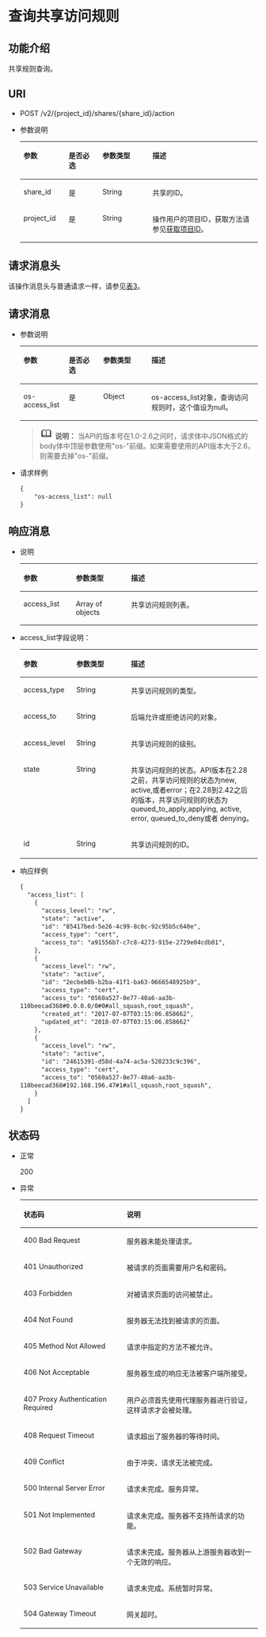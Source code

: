 # 查询共享访问规则<a name="sfs_02_0031"></a>

## 功能介绍<a name="sfc330dd13c3e46789320fcc48f30e764"></a>

共享规则查询。

## URI<a name="sbbf3d6c9411c493fa951af509bc99433"></a>

-   POST /v2/\{project\_id\}/shares/\{share\_id\}/action
-   参数说明

    <a name="zh-cn_topic_0064390800_table18958859"></a>
    <table><thead align="left"><tr id="zh-cn_topic_0064390800_row60235282"><th class="cellrowborder" valign="top" width="18.98%" id="mcps1.1.5.1.1"><p id="p17124101410431"><a name="p17124101410431"></a><a name="p17124101410431"></a>参数</p>
    </th>
    <th class="cellrowborder" valign="top" width="14.24%" id="mcps1.1.5.1.2"><p id="p1612415146430"><a name="p1612415146430"></a><a name="p1612415146430"></a>是否必选</p>
    </th>
    <th class="cellrowborder" valign="top" width="21.029999999999998%" id="mcps1.1.5.1.3"><p id="p312416148432"><a name="p312416148432"></a><a name="p312416148432"></a>参数类型</p>
    </th>
    <th class="cellrowborder" valign="top" width="45.75%" id="mcps1.1.5.1.4"><p id="p3124181464318"><a name="p3124181464318"></a><a name="p3124181464318"></a>描述</p>
    </th>
    </tr>
    </thead>
    <tbody><tr id="zh-cn_topic_0064390800_row16100147"><td class="cellrowborder" valign="top" width="18.98%" headers="mcps1.1.5.1.1 "><p id="a042a6f3d94c640c99a230c81cbc791fd"><a name="a042a6f3d94c640c99a230c81cbc791fd"></a><a name="a042a6f3d94c640c99a230c81cbc791fd"></a>share_id</p>
    </td>
    <td class="cellrowborder" valign="top" width="14.24%" headers="mcps1.1.5.1.2 "><p id="a6f3a78a671fe4398808ef1370e6854d8"><a name="a6f3a78a671fe4398808ef1370e6854d8"></a><a name="a6f3a78a671fe4398808ef1370e6854d8"></a>是</p>
    </td>
    <td class="cellrowborder" valign="top" width="21.029999999999998%" headers="mcps1.1.5.1.3 "><p id="a0fa81ab718b948808e7b08264c247d25"><a name="a0fa81ab718b948808e7b08264c247d25"></a><a name="a0fa81ab718b948808e7b08264c247d25"></a>String</p>
    </td>
    <td class="cellrowborder" valign="top" width="45.75%" headers="mcps1.1.5.1.4 "><p id="a34d13c1d9fb041778c6697c69959172a"><a name="a34d13c1d9fb041778c6697c69959172a"></a><a name="a34d13c1d9fb041778c6697c69959172a"></a><span>共享的ID。</span></p>
    </td>
    </tr>
    <tr id="zh-cn_topic_0064390800_row24726637"><td class="cellrowborder" valign="top" width="18.98%" headers="mcps1.1.5.1.1 "><p id="zh-cn_topic_0064390800_p484083916120"><a name="zh-cn_topic_0064390800_p484083916120"></a><a name="zh-cn_topic_0064390800_p484083916120"></a>project_id</p>
    </td>
    <td class="cellrowborder" valign="top" width="14.24%" headers="mcps1.1.5.1.2 "><p id="ab9e49f180cb74c04a4e7f7eaada0161b"><a name="ab9e49f180cb74c04a4e7f7eaada0161b"></a><a name="ab9e49f180cb74c04a4e7f7eaada0161b"></a>是</p>
    </td>
    <td class="cellrowborder" valign="top" width="21.029999999999998%" headers="mcps1.1.5.1.3 "><p id="a98fb9af656a541fb849dfae43da42811"><a name="a98fb9af656a541fb849dfae43da42811"></a><a name="a98fb9af656a541fb849dfae43da42811"></a>String</p>
    </td>
    <td class="cellrowborder" valign="top" width="45.75%" headers="mcps1.1.5.1.4 "><p id="ac650082eebc04454bd7512859110c8d0"><a name="ac650082eebc04454bd7512859110c8d0"></a><a name="ac650082eebc04454bd7512859110c8d0"></a>操作用户的项目ID，获取方法请参见<a href="获取项目ID.md">获取项目ID</a>。</p>
    </td>
    </tr>
    </tbody>
    </table>


## 请求消息头<a name="section181221258103816"></a>

该操作消息头与普通请求一样，请参见[表3](构造请求.md#zh-cn_topic_0121682347_table1986821153312)。

## 请求消息<a name="s4516ddff66984b8bb66d458539fe3cb7"></a>

-   参数说明

    <a name="zh-cn_topic_0064390800_table42069424"></a>
    <table><thead align="left"><tr id="zh-cn_topic_0064390800_row20618333"><th class="cellrowborder" valign="top" width="19.040000000000003%" id="mcps1.1.5.1.1"><p id="p33061732167"><a name="p33061732167"></a><a name="p33061732167"></a>参数</p>
    </th>
    <th class="cellrowborder" valign="top" width="14.469999999999999%" id="mcps1.1.5.1.2"><p id="p73062315163"><a name="p73062315163"></a><a name="p73062315163"></a>是否必选</p>
    </th>
    <th class="cellrowborder" valign="top" width="20.3%" id="mcps1.1.5.1.3"><p id="p1532112318161"><a name="p1532112318161"></a><a name="p1532112318161"></a>参数类型</p>
    </th>
    <th class="cellrowborder" valign="top" width="46.19%" id="mcps1.1.5.1.4"><p id="p3321937166"><a name="p3321937166"></a><a name="p3321937166"></a>描述</p>
    </th>
    </tr>
    </thead>
    <tbody><tr id="zh-cn_topic_0064390800_row35228531"><td class="cellrowborder" valign="top" width="19.040000000000003%" headers="mcps1.1.5.1.1 "><p id="zh-cn_topic_0064390800_p34938791"><a name="zh-cn_topic_0064390800_p34938791"></a><a name="zh-cn_topic_0064390800_p34938791"></a>os-access_list</p>
    </td>
    <td class="cellrowborder" valign="top" width="14.469999999999999%" headers="mcps1.1.5.1.2 "><p id="aa84ea7aa2f4f442c947c57e3b91984ea"><a name="aa84ea7aa2f4f442c947c57e3b91984ea"></a><a name="aa84ea7aa2f4f442c947c57e3b91984ea"></a>是</p>
    </td>
    <td class="cellrowborder" valign="top" width="20.3%" headers="mcps1.1.5.1.3 "><p id="a4424785a39014ff4953b2c507752ec06"><a name="a4424785a39014ff4953b2c507752ec06"></a><a name="a4424785a39014ff4953b2c507752ec06"></a>Object</p>
    </td>
    <td class="cellrowborder" valign="top" width="46.19%" headers="mcps1.1.5.1.4 "><p id="zh-cn_topic_0064390800_p18961705"><a name="zh-cn_topic_0064390800_p18961705"></a><a name="zh-cn_topic_0064390800_p18961705"></a>os-access_list对象，查询访问规则时，这个值设为null。</p>
    </td>
    </tr>
    </tbody>
    </table>

    >![](public_sys-resources/icon-note.gif) **说明：** 
    >当API的版本号在1.0-2.6之间时，请求体中JSON格式的body体中顶层参数使用"os-"前缀。如果需要使用的API版本大于2.6，则需要去掉"os-"前缀。

-   请求样例

    ```
    {
        "os-access_list": null
    }
    ```


## 响应消息<a name="seab648ffefb54176abde485b2f0516a2"></a>

-   说明

    <a name="zh-cn_topic_0064390800_table42930000"></a>
    <table><thead align="left"><tr id="zh-cn_topic_0064390800_row2515205"><th class="cellrowborder" valign="top" width="21.990000000000002%" id="mcps1.1.4.1.1"><p id="p058798111616"><a name="p058798111616"></a><a name="p058798111616"></a>参数</p>
    </th>
    <th class="cellrowborder" valign="top" width="23.26%" id="mcps1.1.4.1.2"><p id="p1658711841614"><a name="p1658711841614"></a><a name="p1658711841614"></a>参数类型</p>
    </th>
    <th class="cellrowborder" valign="top" width="54.75%" id="mcps1.1.4.1.3"><p id="p158718131612"><a name="p158718131612"></a><a name="p158718131612"></a>描述</p>
    </th>
    </tr>
    </thead>
    <tbody><tr id="zh-cn_topic_0064390800_row53959953"><td class="cellrowborder" valign="top" width="21.990000000000002%" headers="mcps1.1.4.1.1 "><p id="zh-cn_topic_0064390800_p8680100"><a name="zh-cn_topic_0064390800_p8680100"></a><a name="zh-cn_topic_0064390800_p8680100"></a>access_list</p>
    </td>
    <td class="cellrowborder" valign="top" width="23.26%" headers="mcps1.1.4.1.2 "><p id="a5e45069dda6f495ba9daf090ff968c0d"><a name="a5e45069dda6f495ba9daf090ff968c0d"></a><a name="a5e45069dda6f495ba9daf090ff968c0d"></a>Array of objects</p>
    </td>
    <td class="cellrowborder" valign="top" width="54.75%" headers="mcps1.1.4.1.3 "><p id="zh-cn_topic_0064390800_p20069106"><a name="zh-cn_topic_0064390800_p20069106"></a><a name="zh-cn_topic_0064390800_p20069106"></a>共享访问规则列表。</p>
    </td>
    </tr>
    </tbody>
    </table>

-   access\_list字段说明：

    <a name="zh-cn_topic_0064390800_table14984857"></a>
    <table><thead align="left"><tr id="zh-cn_topic_0064390800_row44671593"><th class="cellrowborder" valign="top" width="22.220000000000002%" id="mcps1.1.4.1.1"><p id="p1750921011618"><a name="p1750921011618"></a><a name="p1750921011618"></a>参数</p>
    </th>
    <th class="cellrowborder" valign="top" width="22.98%" id="mcps1.1.4.1.2"><p id="p25091610181610"><a name="p25091610181610"></a><a name="p25091610181610"></a>参数类型</p>
    </th>
    <th class="cellrowborder" valign="top" width="54.800000000000004%" id="mcps1.1.4.1.3"><p id="p17509111001611"><a name="p17509111001611"></a><a name="p17509111001611"></a>描述</p>
    </th>
    </tr>
    </thead>
    <tbody><tr id="zh-cn_topic_0064390800_row20756449"><td class="cellrowborder" valign="top" width="22.220000000000002%" headers="mcps1.1.4.1.1 "><p id="a654a016e1834425192abbc0f3731362f"><a name="a654a016e1834425192abbc0f3731362f"></a><a name="a654a016e1834425192abbc0f3731362f"></a>access_type</p>
    </td>
    <td class="cellrowborder" valign="top" width="22.98%" headers="mcps1.1.4.1.2 "><p id="a5dd1a2c1872c42d098ea74f8947f4074"><a name="a5dd1a2c1872c42d098ea74f8947f4074"></a><a name="a5dd1a2c1872c42d098ea74f8947f4074"></a>String</p>
    </td>
    <td class="cellrowborder" valign="top" width="54.800000000000004%" headers="mcps1.1.4.1.3 "><p id="a585b9cc28b83407e88c3edae8d4fca11"><a name="a585b9cc28b83407e88c3edae8d4fca11"></a><a name="a585b9cc28b83407e88c3edae8d4fca11"></a>共享访问规则的类型。</p>
    </td>
    </tr>
    <tr id="zh-cn_topic_0064390800_row51759670"><td class="cellrowborder" valign="top" width="22.220000000000002%" headers="mcps1.1.4.1.1 "><p id="a3dbacfe1728940058e0ab563bc93bff0"><a name="a3dbacfe1728940058e0ab563bc93bff0"></a><a name="a3dbacfe1728940058e0ab563bc93bff0"></a>access_to</p>
    </td>
    <td class="cellrowborder" valign="top" width="22.98%" headers="mcps1.1.4.1.2 "><p id="a460735d2dfab4f30923f723ac46c053c"><a name="a460735d2dfab4f30923f723ac46c053c"></a><a name="a460735d2dfab4f30923f723ac46c053c"></a>String</p>
    </td>
    <td class="cellrowborder" valign="top" width="54.800000000000004%" headers="mcps1.1.4.1.3 "><p id="a5dd004105af840eabf92147f564eda2f"><a name="a5dd004105af840eabf92147f564eda2f"></a><a name="a5dd004105af840eabf92147f564eda2f"></a>后端允许或拒绝访问的对象。</p>
    </td>
    </tr>
    <tr id="zh-cn_topic_0064390800_row61813935"><td class="cellrowborder" valign="top" width="22.220000000000002%" headers="mcps1.1.4.1.1 "><p id="zh-cn_topic_0064390800_p445371116628"><a name="zh-cn_topic_0064390800_p445371116628"></a><a name="zh-cn_topic_0064390800_p445371116628"></a>access_level</p>
    </td>
    <td class="cellrowborder" valign="top" width="22.98%" headers="mcps1.1.4.1.2 "><p id="a14545a3cdbff475ab7accdd4ea1cc281"><a name="a14545a3cdbff475ab7accdd4ea1cc281"></a><a name="a14545a3cdbff475ab7accdd4ea1cc281"></a>String</p>
    </td>
    <td class="cellrowborder" valign="top" width="54.800000000000004%" headers="mcps1.1.4.1.3 "><p id="a49931291536a4876ba9ffb429571a52c"><a name="a49931291536a4876ba9ffb429571a52c"></a><a name="a49931291536a4876ba9ffb429571a52c"></a>共享访问规则的级别。</p>
    </td>
    </tr>
    <tr id="zh-cn_topic_0064390800_row34965068"><td class="cellrowborder" valign="top" width="22.220000000000002%" headers="mcps1.1.4.1.1 "><p id="a9891284139324ba884969841c517498e"><a name="a9891284139324ba884969841c517498e"></a><a name="a9891284139324ba884969841c517498e"></a>state</p>
    </td>
    <td class="cellrowborder" valign="top" width="22.98%" headers="mcps1.1.4.1.2 "><p id="ab7df6917949d406fb83dc9373a2ddd05"><a name="ab7df6917949d406fb83dc9373a2ddd05"></a><a name="ab7df6917949d406fb83dc9373a2ddd05"></a>String</p>
    </td>
    <td class="cellrowborder" valign="top" width="54.800000000000004%" headers="mcps1.1.4.1.3 "><p id="p121105177474"><a name="p121105177474"></a><a name="p121105177474"></a>共享访问规则的状态。API版本在2.28之前，共享访问规则的状态为new, active,或者error；在2.28到2.42之后的版本，共享访问规则的状态为queued_to_apply,applying, active, error, queued_to_deny或者 denying。</p>
    </td>
    </tr>
    <tr id="zh-cn_topic_0064390800_row28798367"><td class="cellrowborder" valign="top" width="22.220000000000002%" headers="mcps1.1.4.1.1 "><p id="zh-cn_topic_0064390800_p211614816628"><a name="zh-cn_topic_0064390800_p211614816628"></a><a name="zh-cn_topic_0064390800_p211614816628"></a>id</p>
    </td>
    <td class="cellrowborder" valign="top" width="22.98%" headers="mcps1.1.4.1.2 "><p id="acdf633b42f4d46ce8cad0ed30b403d25"><a name="acdf633b42f4d46ce8cad0ed30b403d25"></a><a name="acdf633b42f4d46ce8cad0ed30b403d25"></a>String</p>
    </td>
    <td class="cellrowborder" valign="top" width="54.800000000000004%" headers="mcps1.1.4.1.3 "><p id="a00aa32d97765477497f3c72a1cf770b9"><a name="a00aa32d97765477497f3c72a1cf770b9"></a><a name="a00aa32d97765477497f3c72a1cf770b9"></a>共享访问规则的ID。</p>
    </td>
    </tr>
    </tbody>
    </table>


-   响应样例

    ```
    {
      "access_list": [
        {
          "access_level": "rw",
          "state": "active",
          "id": "85417bed-5e26-4c99-8c0c-92c95b5c640e",
          "access_type": "cert",
          "access_to": "a91556b7-c7c8-4273-915e-2729e04cdb01",
        },
        {
          "access_level": "rw",
          "state": "active",
          "id": "2ecbeb0b-b2ba-41f1-ba63-0666548925b9",
          "access_type": "cert",
          "access_to": "0560a527-0e77-40a6-aa3b-110beecad368#0.0.0.0/0#0#all_squash,root_squash",
          "created_at": "2017-07-07T03:15:06.858662",
          "updated_at": "2018-07-07T03:15:06.858662"
        },
        {
          "access_level": "rw",
          "state": "active",
          "id": "24615391-d58d-4a74-ac5a-520233c9c396",
          "access_type": "cert",
          "access_to": "0560a527-0e77-40a6-aa3b-110beecad368#192.168.196.47#1#all_squash,root_squash",
        }
      ]
    }
    ```


## 状态码<a name="s7fc5f19dc3084299a3bda6a055eeafa6"></a>

-   正常

    200

-   异常

    <a name="zh-cn_topic_0064390800_table41753265"></a>
    <table><thead align="left"><tr id="zh-cn_topic_0064390800_row43144677"><th class="cellrowborder" valign="top" width="43.43%" id="mcps1.1.3.1.1"><p id="zh-cn_topic_0064390800_p5057967"><a name="zh-cn_topic_0064390800_p5057967"></a><a name="zh-cn_topic_0064390800_p5057967"></a>状态码</p>
    </th>
    <th class="cellrowborder" valign="top" width="56.57%" id="mcps1.1.3.1.2"><p id="zh-cn_topic_0064390800_p7042173"><a name="zh-cn_topic_0064390800_p7042173"></a><a name="zh-cn_topic_0064390800_p7042173"></a>说明</p>
    </th>
    </tr>
    </thead>
    <tbody><tr id="zh-cn_topic_0064390800_row33545144"><td class="cellrowborder" valign="top" width="43.43%" headers="mcps1.1.3.1.1 "><p id="zh-cn_topic_0064390800_p32802119"><a name="zh-cn_topic_0064390800_p32802119"></a><a name="zh-cn_topic_0064390800_p32802119"></a>400 Bad Request</p>
    </td>
    <td class="cellrowborder" valign="top" width="56.57%" headers="mcps1.1.3.1.2 "><p id="zh-cn_topic_0064390800_p39725971"><a name="zh-cn_topic_0064390800_p39725971"></a><a name="zh-cn_topic_0064390800_p39725971"></a>服务器未能处理请求。</p>
    </td>
    </tr>
    <tr id="zh-cn_topic_0064390800_row21989419"><td class="cellrowborder" valign="top" width="43.43%" headers="mcps1.1.3.1.1 "><p id="zh-cn_topic_0064390800_p36312476"><a name="zh-cn_topic_0064390800_p36312476"></a><a name="zh-cn_topic_0064390800_p36312476"></a>401 Unauthorized</p>
    </td>
    <td class="cellrowborder" valign="top" width="56.57%" headers="mcps1.1.3.1.2 "><p id="zh-cn_topic_0064390800_p55629438"><a name="zh-cn_topic_0064390800_p55629438"></a><a name="zh-cn_topic_0064390800_p55629438"></a>被请求的页面需要用户名和密码。</p>
    </td>
    </tr>
    <tr id="zh-cn_topic_0064390800_row30902896"><td class="cellrowborder" valign="top" width="43.43%" headers="mcps1.1.3.1.1 "><p id="zh-cn_topic_0064390800_p20106686"><a name="zh-cn_topic_0064390800_p20106686"></a><a name="zh-cn_topic_0064390800_p20106686"></a>403 Forbidden</p>
    </td>
    <td class="cellrowborder" valign="top" width="56.57%" headers="mcps1.1.3.1.2 "><p id="zh-cn_topic_0064390800_p18028880"><a name="zh-cn_topic_0064390800_p18028880"></a><a name="zh-cn_topic_0064390800_p18028880"></a>对被请求页面的访问被禁止。</p>
    </td>
    </tr>
    <tr id="zh-cn_topic_0064390800_row28042199"><td class="cellrowborder" valign="top" width="43.43%" headers="mcps1.1.3.1.1 "><p id="zh-cn_topic_0064390800_p56825610"><a name="zh-cn_topic_0064390800_p56825610"></a><a name="zh-cn_topic_0064390800_p56825610"></a>404 Not Found</p>
    </td>
    <td class="cellrowborder" valign="top" width="56.57%" headers="mcps1.1.3.1.2 "><p id="zh-cn_topic_0064390800_p39471735"><a name="zh-cn_topic_0064390800_p39471735"></a><a name="zh-cn_topic_0064390800_p39471735"></a>服务器无法找到被请求的页面。</p>
    </td>
    </tr>
    <tr id="zh-cn_topic_0064390800_row19701298"><td class="cellrowborder" valign="top" width="43.43%" headers="mcps1.1.3.1.1 "><p id="zh-cn_topic_0064390800_p52301286"><a name="zh-cn_topic_0064390800_p52301286"></a><a name="zh-cn_topic_0064390800_p52301286"></a>405 Method Not Allowed</p>
    </td>
    <td class="cellrowborder" valign="top" width="56.57%" headers="mcps1.1.3.1.2 "><p id="zh-cn_topic_0064390800_p8545767"><a name="zh-cn_topic_0064390800_p8545767"></a><a name="zh-cn_topic_0064390800_p8545767"></a>请求中指定的方法不被允许。</p>
    </td>
    </tr>
    <tr id="zh-cn_topic_0064390800_row9803039"><td class="cellrowborder" valign="top" width="43.43%" headers="mcps1.1.3.1.1 "><p id="zh-cn_topic_0064390800_p55848701"><a name="zh-cn_topic_0064390800_p55848701"></a><a name="zh-cn_topic_0064390800_p55848701"></a>406 Not Acceptable</p>
    </td>
    <td class="cellrowborder" valign="top" width="56.57%" headers="mcps1.1.3.1.2 "><p id="zh-cn_topic_0064390800_p27450972"><a name="zh-cn_topic_0064390800_p27450972"></a><a name="zh-cn_topic_0064390800_p27450972"></a>服务器生成的响应无法被客户端所接受。</p>
    </td>
    </tr>
    <tr id="zh-cn_topic_0064390800_row45732164"><td class="cellrowborder" valign="top" width="43.43%" headers="mcps1.1.3.1.1 "><p id="zh-cn_topic_0064390800_p13317766"><a name="zh-cn_topic_0064390800_p13317766"></a><a name="zh-cn_topic_0064390800_p13317766"></a>407 Proxy Authentication Required</p>
    </td>
    <td class="cellrowborder" valign="top" width="56.57%" headers="mcps1.1.3.1.2 "><p id="zh-cn_topic_0064390800_p4997277"><a name="zh-cn_topic_0064390800_p4997277"></a><a name="zh-cn_topic_0064390800_p4997277"></a>用户必须首先使用代理服务器进行验证，这样请求才会被处理。</p>
    </td>
    </tr>
    <tr id="zh-cn_topic_0064390800_row44975500"><td class="cellrowborder" valign="top" width="43.43%" headers="mcps1.1.3.1.1 "><p id="zh-cn_topic_0064390800_p19136893"><a name="zh-cn_topic_0064390800_p19136893"></a><a name="zh-cn_topic_0064390800_p19136893"></a>408 Request Timeout</p>
    </td>
    <td class="cellrowborder" valign="top" width="56.57%" headers="mcps1.1.3.1.2 "><p id="zh-cn_topic_0064390800_p6584502"><a name="zh-cn_topic_0064390800_p6584502"></a><a name="zh-cn_topic_0064390800_p6584502"></a>请求超出了服务器的等待时间。</p>
    </td>
    </tr>
    <tr id="zh-cn_topic_0064390800_row59260526"><td class="cellrowborder" valign="top" width="43.43%" headers="mcps1.1.3.1.1 "><p id="zh-cn_topic_0064390800_p35373287"><a name="zh-cn_topic_0064390800_p35373287"></a><a name="zh-cn_topic_0064390800_p35373287"></a>409 Conflict</p>
    </td>
    <td class="cellrowborder" valign="top" width="56.57%" headers="mcps1.1.3.1.2 "><p id="zh-cn_topic_0064390800_p46663997"><a name="zh-cn_topic_0064390800_p46663997"></a><a name="zh-cn_topic_0064390800_p46663997"></a>由于冲突，请求无法被完成。</p>
    </td>
    </tr>
    <tr id="zh-cn_topic_0064390800_row17322790"><td class="cellrowborder" valign="top" width="43.43%" headers="mcps1.1.3.1.1 "><p id="zh-cn_topic_0064390800_p60968721"><a name="zh-cn_topic_0064390800_p60968721"></a><a name="zh-cn_topic_0064390800_p60968721"></a>500 Internal Server Error</p>
    </td>
    <td class="cellrowborder" valign="top" width="56.57%" headers="mcps1.1.3.1.2 "><p id="zh-cn_topic_0064390800_p39519373"><a name="zh-cn_topic_0064390800_p39519373"></a><a name="zh-cn_topic_0064390800_p39519373"></a>请求未完成。服务异常。</p>
    </td>
    </tr>
    <tr id="zh-cn_topic_0064390800_row20130041"><td class="cellrowborder" valign="top" width="43.43%" headers="mcps1.1.3.1.1 "><p id="zh-cn_topic_0064390800_p19920592"><a name="zh-cn_topic_0064390800_p19920592"></a><a name="zh-cn_topic_0064390800_p19920592"></a>501 Not Implemented</p>
    </td>
    <td class="cellrowborder" valign="top" width="56.57%" headers="mcps1.1.3.1.2 "><p id="zh-cn_topic_0064390800_p2955276"><a name="zh-cn_topic_0064390800_p2955276"></a><a name="zh-cn_topic_0064390800_p2955276"></a>请求未完成。服务器不支持所请求的功能。</p>
    </td>
    </tr>
    <tr id="zh-cn_topic_0064390800_row26597492"><td class="cellrowborder" valign="top" width="43.43%" headers="mcps1.1.3.1.1 "><p id="zh-cn_topic_0064390800_p6913218"><a name="zh-cn_topic_0064390800_p6913218"></a><a name="zh-cn_topic_0064390800_p6913218"></a>502 Bad Gateway</p>
    </td>
    <td class="cellrowborder" valign="top" width="56.57%" headers="mcps1.1.3.1.2 "><p id="zh-cn_topic_0064390800_p23099752"><a name="zh-cn_topic_0064390800_p23099752"></a><a name="zh-cn_topic_0064390800_p23099752"></a>请求未完成。服务器从上游服务器收到一个无效的响应。</p>
    </td>
    </tr>
    <tr id="zh-cn_topic_0064390800_row6571180"><td class="cellrowborder" valign="top" width="43.43%" headers="mcps1.1.3.1.1 "><p id="zh-cn_topic_0064390800_p62503562"><a name="zh-cn_topic_0064390800_p62503562"></a><a name="zh-cn_topic_0064390800_p62503562"></a>503 Service Unavailable</p>
    </td>
    <td class="cellrowborder" valign="top" width="56.57%" headers="mcps1.1.3.1.2 "><p id="zh-cn_topic_0064390800_p29623765"><a name="zh-cn_topic_0064390800_p29623765"></a><a name="zh-cn_topic_0064390800_p29623765"></a>请求未完成。系统暂时异常。</p>
    </td>
    </tr>
    <tr id="zh-cn_topic_0064390800_row65287294"><td class="cellrowborder" valign="top" width="43.43%" headers="mcps1.1.3.1.1 "><p id="zh-cn_topic_0064390800_p53779479"><a name="zh-cn_topic_0064390800_p53779479"></a><a name="zh-cn_topic_0064390800_p53779479"></a>504 Gateway Timeout</p>
    </td>
    <td class="cellrowborder" valign="top" width="56.57%" headers="mcps1.1.3.1.2 "><p id="zh-cn_topic_0064390800_p61170512"><a name="zh-cn_topic_0064390800_p61170512"></a><a name="zh-cn_topic_0064390800_p61170512"></a>网关超时。</p>
    </td>
    </tr>
    </tbody>
    </table>


